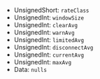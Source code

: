  * UnsignedShort: `rateClass`
  * UnsignedInt: `windowSize`
  * UnsignedInt: `clearAvg`
  * UnsignedInt: `warnAvg`
  * UnsignedInt: `limitedAvg`
  * UnsignedInt: `disconnectAvg`
  * UnsignedInt: `currentAvg`
  * UnsignedInt: `maxAvg`
  * Data: `nulls`